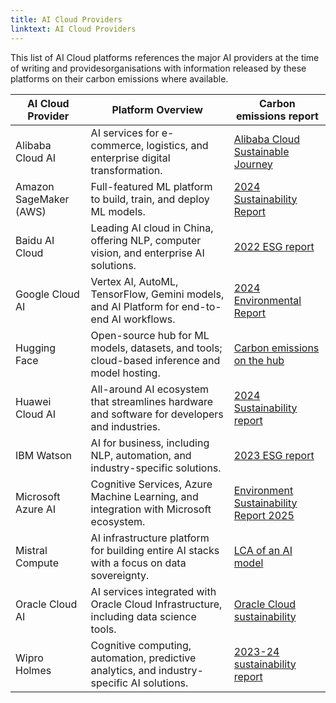 ```yaml
---
title: AI Cloud Providers
linktext: AI Cloud Providers
---
```


This list of AI Cloud platforms references the major AI providers at the time of writing and providesorganisations with information released by these platforms on their carbon emissions where available.


| AI Cloud Provider         | Platform Overview                                                                                     | Carbon emissions report                                                                                     |
|------------------------|-------------------------------------------------------------------------------------------------|--------------------------------------------------------------------------------------------------------|
| Alibaba Cloud AI       | AI services for e-commerce, logistics, and enterprise digital transformation.                  | [Alibaba Cloud Sustainable Journey](https://alicloud-common.oss-ap-southeast-1.aliyuncs.com/2024/Whitepaper/Alibaba%20Cloud%20eMagazine-issue%2018.pdf) |
| Amazon SageMaker (AWS) | Full-featured ML platform to build, train, and deploy ML models.                                | [2024 Sustainability Report](https://sustainability.aboutamazon.com/2024-amazon-sustainability-report.pdf) |
| Baidu AI Cloud         | Leading AI cloud in China, offering NLP, computer vision, and enterprise AI solutions.          | [2022 ESG report](https://esgs.cdn.bcebos.com/2025/04/02/18/3d18b5577b0ae6e8631369c10e5e6e5a.pdf) |
| Google Cloud AI        | Vertex AI, AutoML, TensorFlow, Gemini models, and AI Platform for end-to-end AI workflows.      | [2024 Environmental Report](https://sustainability.google/reports/google-2024-environmental-report/) |
| Hugging Face           | Open-source hub for ML models, datasets, and tools; cloud-based inference and model hosting.    | [Carbon emissions on the hub](https://huggingface.co/blog/carbon-emissions-on-the-hub)                  |
| Huawei Cloud AI        | All-around AI ecosystem that streamlines hardware and software for developers and industries.   | [2024 Sustainability report](https://www-file.huawei.com/-/media/corp2020/pdf/sustainability/huawei_sustainability_addendum_en_2024.pdf?la=en) |
| IBM Watson             | AI for business, including NLP, automation, and industry-specific solutions.                    | [2023 ESG report](https://www.esgvoices.com/post/ibm-2023-esg-report-key-highlights-and-achievements) |
| Microsoft Azure AI     | Cognitive Services, Azure Machine Learning, and integration with Microsoft ecosystem.           | [Environment Sustainability Report 2025](https://www.microsoft.com/en-us/corporate-responsibility/sustainability/report/) |
| Mistral Compute        | AI infrastructure platform for building entire AI stacks with a focus on data sovereignty.    | [LCA of an AI model](https://mistral.ai/news/our-contribution-to-a-global-environmental-standard-for-ai) |
| Oracle Cloud AI        | AI services integrated with Oracle Cloud Infrastructure, including data science tools.         | [Oracle Cloud sustainability](https://www.oracle.com/uk/sustainability/green-cloud/) |
| Wipro Holmes           | Cognitive computing, automation, predictive analytics, and industry-specific AI solutions.     | [2023-24 sustainability report](https://www.wipro.com/content/dam/nexus/en/sustainability/sustainability_reports/wipro-sustainability-report-fy-2023-2024.pdf) |
